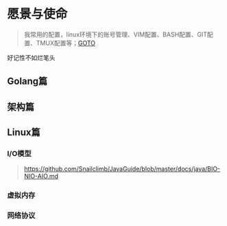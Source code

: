 # 愿景与使命
> 我常用的配置，linux环境下的账号管理、VIM配置、BASH配置、GIT配置、TMUX配置等；[GOTO](./my/work.md)

好记性不如烂笔头

## Golang篇

## 架构篇

## Linux篇
### I/O模型
> https://github.com/Snailclimb/JavaGuide/blob/master/docs/java/BIO-NIO-AIO.md

### 虚拟内存

### 网络协议
